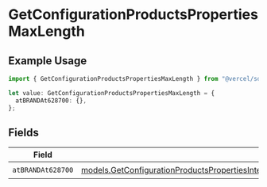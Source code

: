 # GetConfigurationProductsPropertiesMaxLength

## Example Usage

```typescript
import { GetConfigurationProductsPropertiesMaxLength } from "@vercel/sdk/models/getconfigurationproductsop.js";

let value: GetConfigurationProductsPropertiesMaxLength = {
  atBRANDAt628700: {},
};
```

## Fields

| Field                                                                                                                                                                                                                          | Type                                                                                                                                                                                                                           | Required                                                                                                                                                                                                                       | Description                                                                                                                                                                                                                    |
| ------------------------------------------------------------------------------------------------------------------------------------------------------------------------------------------------------------------------------ | ------------------------------------------------------------------------------------------------------------------------------------------------------------------------------------------------------------------------------ | ------------------------------------------------------------------------------------------------------------------------------------------------------------------------------------------------------------------------------ | ------------------------------------------------------------------------------------------------------------------------------------------------------------------------------------------------------------------------------ |
| `atBRANDAt628700`                                                                                                                                                                                                              | [models.GetConfigurationProductsPropertiesIntegrationsResponse200ApplicationJSONResponseBodyAtBRANDAt628700](../models/getconfigurationproductspropertiesintegrationsresponse200applicationjsonresponsebodyatbrandat628700.md) | :heavy_check_mark:                                                                                                                                                                                                             | N/A                                                                                                                                                                                                                            |